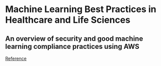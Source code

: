 
# Machine Learning Best Practices in Healthcare and Life Sciences


## An overview of security and good machine learning compliance practices using AWS




<a href="https://d1.awsstatic.com/whitepapers/ML-best-practices-health-science.pdf?did=wp_card&trk=wp_card">  Reference </a>




